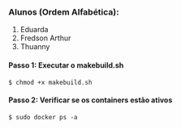 ### Alunos (Ordem Alfabética):
1. Eduarda
2. Fredson Arthur
3. Thuanny

#### Passo 1: Executar o makebuild.sh

```
$ chmod +x makebuild.sh
```

#### Passo 2: Verificar se os containers estão ativos

```
$ sudo docker ps -a
```
